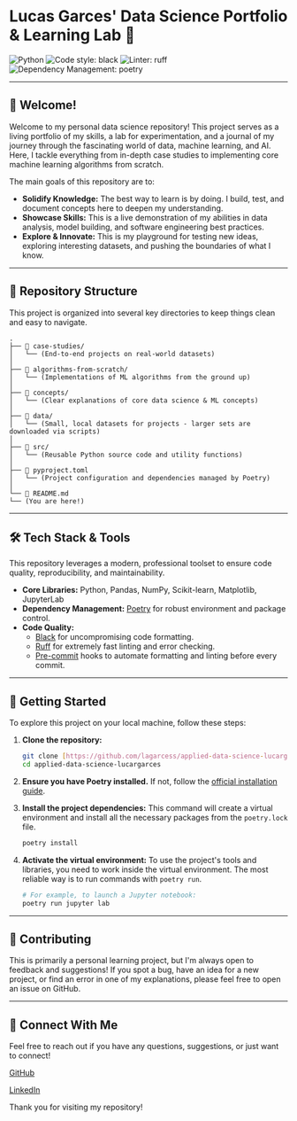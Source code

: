 # Lucas Garces' Data Science Portfolio & Learning Lab 🧪

![Python](https://img.shields.io/badge/Python-3.11+-blue?style=for-the-badge&logo=python)
![Code style: black](https://img.shields.io/badge/code%20style-black-000000.svg?style=for-the-badge&logo=python)
![Linter: ruff](https://img.shields.io/badge/linter-ruff-9cf?style=for-the-badge&logo=python)
![Dependency Management: poetry](https://img.shields.io/badge/dependency%20management-poetry-60A5FA?style=for-the-badge&logo=python)

---

## 👋 Welcome!

Welcome to my personal data science repository! This project serves as a living portfolio of my skills, a lab for experimentation, and a journal of my journey through the fascinating world of data, machine learning, and AI. Here, I tackle everything from in-depth case studies to implementing core machine learning algorithms from scratch.

The main goals of this repository are to:

- **Solidify Knowledge:** The best way to learn is by doing. I build, test, and document concepts here to deepen my understanding.
- **Showcase Skills:** This is a live demonstration of my abilities in data analysis, model building, and software engineering best practices.
- **Explore & Innovate:** This is my playground for testing new ideas, exploring interesting datasets, and pushing the boundaries of what I know.

---

## 📂 Repository Structure

This project is organized into several key directories to keep things clean and easy to navigate.

```
.
├── 📁 case-studies/
│   └── (End-to-end projects on real-world datasets)
│
├── 📁 algorithms-from-scratch/
│   └── (Implementations of ML algorithms from the ground up)
│
├── 📁 concepts/
│   └── (Clear explanations of core data science & ML concepts)
│
├── 📁 data/
│   └── (Small, local datasets for projects - larger sets are downloaded via scripts)
│
├── 📁 src/
│   └── (Reusable Python source code and utility functions)
│
├── 📄 pyproject.toml
│   └── (Project configuration and dependencies managed by Poetry)
│
└── 📄 README.md
└── (You are here!)
```

---

## 🛠️ Tech Stack & Tools

This repository leverages a modern, professional toolset to ensure code quality, reproducibility, and maintainability.

- **Core Libraries:** Python, Pandas, NumPy, Scikit-learn, Matplotlib, JupyterLab
- **Dependency Management:** [Poetry](https://python-poetry.org/) for robust environment and package control.
- **Code Quality:**
  - [Black](https://github.com/psf/black) for uncompromising code formatting.
  - [Ruff](https://github.com/astral-sh/ruff) for extremely fast linting and error checking.
  - [Pre-commit](https://pre-commit.com/) hooks to automate formatting and linting before every commit.

---

## 🚀 Getting Started

To explore this project on your local machine, follow these steps:

1.  **Clone the repository:**

    ```bash
    git clone [https://github.com/lagarcess/applied-data-science-lucargarces.git](https://github.com/lagarcess/applied-data-science-lucargarces.git)
    cd applied-data-science-lucargarces
    ```

2.  **Ensure you have Poetry installed.** If not, follow the [official installation guide](https://python-poetry.org/docs/#installation).

3.  **Install the project dependencies:**
    This command will create a virtual environment and install all the necessary packages from the `poetry.lock` file.

    ```bash
    poetry install
    ```

4.  **Activate the virtual environment:**
    To use the project's tools and libraries, you need to work inside the virtual environment. The most reliable way is to run commands with `poetry run`.
    ```bash
    # For example, to launch a Jupyter notebook:
    poetry run jupyter lab
    ```

---

## 🤝 Contributing

This is primarily a personal learning project, but I'm always open to feedback and suggestions! If you spot a bug, have an idea for a new project, or find an error in one of my explanations, please feel free to open an issue on GitHub.

---

## 📧 Connect With Me

Feel free to reach out if you have any questions, suggestions, or just want to connect!

[GitHub](https://github.com/lagarcess)

[LinkedIn](https://www.linkedin.com/in/lucasgarces)

Thank you for visiting my repository!
